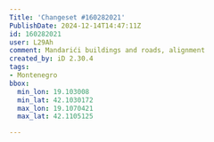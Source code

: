 ```yaml
---
Title: 'Changeset #160282021'
PublishDate: 2024-12-14T14:47:11Z
id: 160282021
user: L29Ah
comment: Mandarići buildings and roads, alignment
created_by: iD 2.30.4
tags:
- Montenegro
bbox:
  min_lon: 19.103008
  min_lat: 42.1030172
  max_lon: 19.1070421
  max_lat: 42.1105125

---
```

